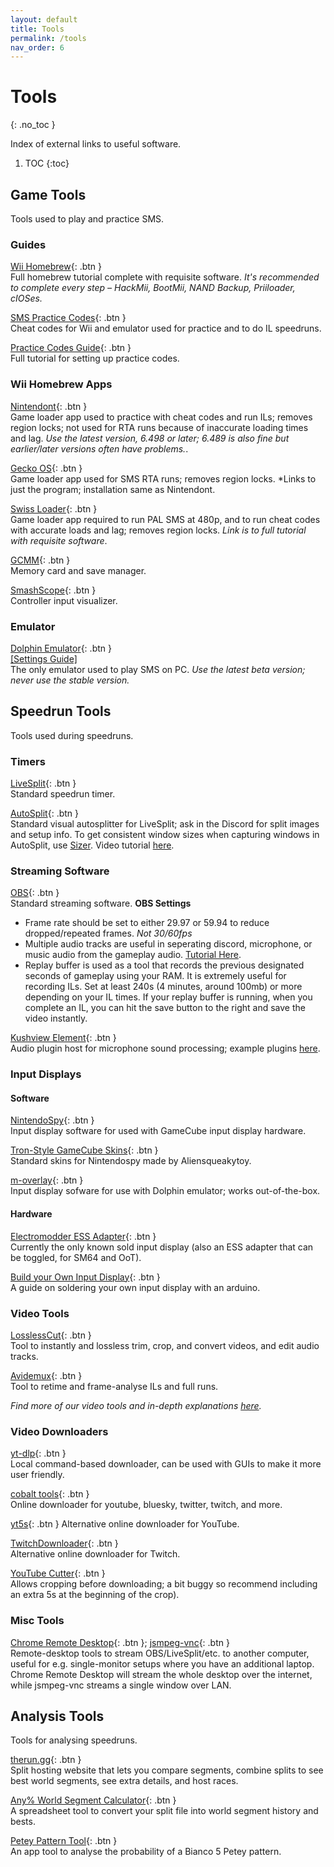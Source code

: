 ```yaml
---
layout: default
title: Tools
permalink: /tools
nav_order: 6
---
```


# Tools
{: .no_toc }

Index of external links to useful software.

1. TOC
{:toc}

## Game Tools
Tools used to play and practice SMS.

### Guides  
[Wii Homebrew](https://wii.guide){: .btn }  
Full homebrew tutorial complete with requisite software. *It's recommended to complete every step – HackMii, BootMii, NAND Backup, Priiloader, cIOSes.*

[SMS Practice Codes](https://gct.zint.ch){: .btn }  
Cheat codes for Wii and emulator used for practice and to do IL speedruns.

[Practice Codes Guide](https://gct.zint.ch/guide.html){: .btn }  
Full tutorial for setting up practice codes.

### Wii Homebrew Apps

[Nintendont](https://zint.ch/NintendontPackager/){: .btn }  
Game loader app used to practice with cheat codes and run ILs; removes region locks; not used for RTA runs because of inaccurate loading times and lag. *Use the latest version, 6.498 or later; 6.489 is also fine but earlier/later versions often have problems.*.

[Gecko OS](https://wiibrew.org/w/images/d/dd/Gecko1931.zip){: .btn }  
Game loader app used for SMS RTA runs; removes region locks. *Links to just the program; installation same as Nintendont.

[Swiss Loader](https://gist.github.com/siemkechester/089e5e1ecc8cec122f2ae2655afe79cb){: .btn }  
Game loader app required to run PAL SMS at 480p, and to run cheat codes with accurate loads and lag; removes region locks. *Link is to full tutorial with requisite software*.

[GCMM](https://github.com/suloku/gcmm/releases){: .btn }  
Memory card and save manager.  

[SmashScope](https://compendium.dol-003.info/smashscope){: .btn }  
Controller input visualizer.  

### Emulator
[Dolphin Emulator](https://dolphin-emu.org/download/){: .btn }  
[\[Settings Guide\]](https://imgur.com/a/qj6vrmM)  
The only emulator used to play SMS on PC. *Use the latest beta version; never use the stable version.*  

## Speedrun Tools
Tools used during speedruns.

### Timers
[LiveSplit](https://livesplit.org/downloads/){: .btn }  
Standard speedrun timer.

[AutoSplit](https://github.com/Toufool/Auto-Split/releases/){: .btn }  
Standard visual autosplitter for LiveSplit; ask in the Discord for split images and setup info. To get consistent window sizes when capturing windows in AutoSplit, use [Sizer](http://www.brianapps.net/sizer/). Video tutorial [here](https://youtu.be/Egink_DaBiE).

### Streaming Software
[OBS](https://obsproject.com/download){: .btn }  
Standard streaming software.
**OBS Settings**  
- Frame rate should be set to either 29.97 or 59.94 to reduce dropped/repeated frames. *Not 30/60fps*  
- Multiple audio tracks are useful in seperating discord, microphone, or music audio from the gameplay audio. [Tutorial Here](https://www.youtube.com/watch?v=h1MjrylqbTc).  
- Replay buffer is used as a tool that records the previous designated seconds of gameplay using your RAM. It is extremely useful for recording ILs. Set at least 240s (4 minutes, around 100mb) or more depending on your IL times. If your replay buffer is running, when you complete an IL, you can hit the save button to the right and save the video instantly.

[Kushview Element](https://github.com/kushview/Element){: .btn }  
Audio plugin host for microphone sound processing; example plugins [here](https://www.reaper.fm/reaplugs/).

### Input Displays
#### Software
[NintendoSpy](https://github.com/jaburns/NintendoSpy){: .btn }  
Input display software for used with GameCube input display hardware.

[Tron-Style GameCube Skins](https://drive.google.com/drive/folders/1y-pLcrQwD9EqCu9EH1ZFJZDNtTmmrbhR){: .btn }  
Standard skins for Nintendospy made by Aliensqueakytoy.  

[m-overlay](https://github.com/bkacjios/m-overlay){: .btn }  
Input display sofware for use with Dolphin emulator; works out-of-the-box.  

#### Hardware
[Electromodder ESS Adapter](https://www.electromodder.co.uk/wii_vc_adapter){: .btn }  
Currently the only known sold input display (also an ESS adapter that can be toggled, for SM64 and OoT).  

[Build your Own Input Display](https://retro-spy.com/wiki/gamecube-on-arduino-getting-started){: .btn }  
A guide on soldering your own input display with an arduino.  

### Video Tools
[LosslessCut](https://github.com/mifi/lossless-cut){: .btn }  
Tool to instantly and lossless trim, crop, and convert videos, and edit audio tracks.  

[Avidemux](https://avidemux.sourceforge.net/download.html){: .btn }  
Tool to retime and frame-analyse ILs and full runs.  

*Find more of our video tools and in-depth explanations [here](https://smscommunity.github.io/sms-guide/info/video-tools/).*

### Video Downloaders  
[yt-dlp](https://github.com/yt-dlp/yt-dlp){: .btn }  
Local command-based downloader, can be used with GUIs to make it more user friendly.  

[cobalt tools](https://cobalt.tools/){: .btn }  
Online downloader for youtube, bluesky, twitter, twitch, and more.  

[yt5s](https://yt5s.best/enlv101/){: .btn } 
Alternative online downloader for YouTube.  

[TwitchDownloader](https://github.com/lay295/TwitchDownloader){: .btn }  
Alternative online downloader for Twitch.  

[YouTube Cutter](https://youtube-cutter.org/){: .btn }  
Allows cropping before downloading; a bit buggy so recommend including an extra 5s at the beginning of the crop).  

### Misc Tools
[Chrome Remote Desktop](https://remotedesktop.google.com/){: .btn }; [jsmpeg-vnc](https://github.com/phoboslab/jsmpeg-vnc){: .btn }  
Remote-desktop tools to stream OBS/LiveSplit/etc. to another computer, useful for e.g. single-monitor setups where you have an additional laptop. Chrome Remote Desktop will stream the whole desktop over the internet, while jsmpeg-vnc streams a single window over LAN.

## Analysis Tools
Tools for analysing speedruns.

[therun.gg](https://therun.gg/){: .btn }  
Split hosting website that lets you compare segments, combine splits to see best world segments, see extra details, and host races.  

[Any% World Segment Calculator](https://docs.google.com/spreadsheets/d/1v-FhUuG77YuWI8zTrCd8S8TZYM0V2JDqHzhaFiLHn8E/edit?usp=sharing){: .btn }  
A spreadsheet tool to convert your split file into world segment history and bests.

[Petey Pattern Tool](https://naosanpoyo.github.io/PeteyPattern/){: .btn }  
An app tool to analyse the probability of a Bianco 5 Petey pattern.
